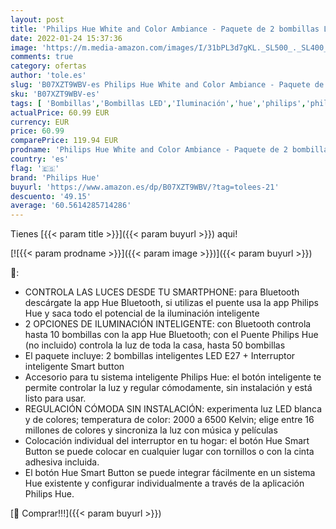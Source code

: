 ```yaml
---
layout: post
title: 'Philips Hue White and Color Ambiance - Paquete de 2 bombillas LED inteligentes E27  luz blanca y de colores  compatible con Bluetooth y Zigbee + Botón/Interruptor Smart Button'
date: 2022-01-24 15:37:36
image: 'https://m.media-amazon.com/images/I/31bPL3d7gKL._SL500_._SL400_.jpg'
comments: true
category: ofertas
author: 'tole.es'
slug: 'B07XZT9WBV-es Philips Hue White and Color Ambiance - Paquete de 2...'
sku: 'B07XZT9WBV-es'
tags: [ 'Bombillas','Bombillas LED','Iluminación','hue','philips','philips hue', ]
actualPrice: 60.99 EUR
currency: EUR
price: 60.99
comparePrice: 119.94 EUR
prodname: 'Philips Hue White and Color Ambiance - Paquete de 2 bombillas LED inteligentes E27  luz blanca y de colores  compatible con Bluetooth y Zigbee + Botón/Interruptor Smart Button'
country: 'es'
flag: '🇪🇸'
brand: 'Philips Hue'
buyurl: 'https://www.amazon.es/dp/B07XZT9WBV/?tag=tolees-21'
descuento: '49.15'
average: '60.5614285714286'
---
```


Tienes [{{< param title >}}]({{< param buyurl >}}) aqui!

[![{{< param prodname >}}]({{< param image >}})]({{< param buyurl >}})

🔎:

- CONTROLA LAS LUCES DESDE TU SMARTPHONE: para Bluetooth descárgate la app Hue Bluetooth, si utilizas el puente usa la app Philips Hue y saca todo el potencial de la iluminación inteligente
- 2 OPCIONES DE ILUMINACIÓN INTELIGENTE: con Bluetooth controla hasta 10 bombillas con la app Hue Bluetooth; con el Puente Philips Hue (no incluido) controla la luz de toda la casa, hasta 50 bombillas
- El paquete incluye: 2 bombillas inteligentes LED E27 + Interruptor inteligente Smart button
- Accesorio para tu sistema inteligente Philips Hue: el botón inteligente te permite controlar la luz y regular cómodamente, sin instalación y está listo para usar.
- REGULACIÓN CÓMODA SIN INSTALACIÓN: experimenta luz LED blanca y de colores; temperatura de color: 2000 a 6500 Kelvin; elige entre 16 millones de colores y sincroniza la luz con música y películas
- Colocación individual del interruptor en tu hogar: el botón Hue Smart Button se puede colocar en cualquier lugar con tornillos o con la cinta adhesiva incluida.
- El botón Hue Smart Button se puede integrar fácilmente en un sistema Hue existente y configurar individualmente a través de la aplicación Philips Hue.

[🛒 Comprar!!!]({{< param buyurl >}})
